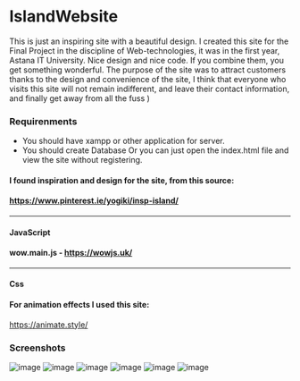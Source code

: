# IslandWebsite
This is just an inspiring site with a beautiful design. I created this site for the Final Project in the discipline of Web-technologies, it was in the first year, Astana IT University.
Nice design and nice code. If you combine 
them, you get something wonderful. The purpose of the site was to attract customers thanks to the 
design and convenience of the site, I think that everyone who visits this site will not remain 
indifferent, and leave their contact information, and finally get away from all the fuss )
### Requirenments
- You should have xampp or other application for server.
- You should create Database
Or you can just open the index.html file and view the site without registering.
#### I found inspiration and design for the site, from this source: 

#### https://www.pinterest.ie/yogiki/insp-island/
-----------------------------------------------------------------------
#### JavaScript

#### wow.main.js - https://wowjs.uk/
------------------------------------------------------------------------
#### Css
#### For animation effects I used this site:

https://animate.style/

### Screenshots

![image](https://user-images.githubusercontent.com/102688997/160914089-6ff3c40c-2406-44ef-822d-1961a4608f00.png)
![image](https://user-images.githubusercontent.com/102688997/160914049-e5ee2f9d-ab79-4d6d-b63e-d1ffd71aad10.png)
![image](https://user-images.githubusercontent.com/102688997/160913750-9f1d6a3c-8998-4cdd-8a20-ce8ce2dc8c5a.png)
![image](https://user-images.githubusercontent.com/102688997/160913852-11bff8e3-dd79-46b7-8334-5a9d3c446cea.png)
![image](https://user-images.githubusercontent.com/102688997/160913957-5e41ecec-0f5e-432d-ad79-7f0b8462db9c.png)
![image](https://user-images.githubusercontent.com/102688997/160913994-7dc508cc-b194-4566-9d67-c65c432b14d4.png)

